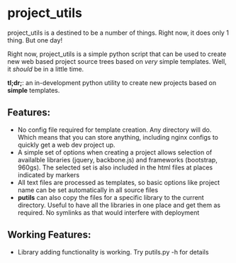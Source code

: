 project\_utils
=============
 project\_utils is a destined to be a number of things. Right now, it does only 1
thing. But one day!

 Right now, project\_utils is a simple python script that can be used to create new
web based project source trees based on *very* simple templates. Well, it
_should_ be in a little time.

__tl;dr;__: an in-development python utility to create new projects based on 
__simple__ templates.

Features:
---------
- No config file required for template creation. Any directory will do. Which means
that you can store anything, including nginx configs to quickly get a web dev project
up.
- A simple set of options when creating a project allows selection of availalble
libraries (jquery, backbone.js) and frameworks (bootstrap, 960gs). The selected
set is also included in the html files at places indicated by markers
- All text files are processed as templates, so basic options like project name can
be set automatically in all source files
- __putils__ can also copy the files for a specific library to the current directory.
Useful to have all the libraries in one place and get them as required. No symlinks 
as that would interfere with deployment

Working Features:
-----------------
- Library adding functionality is working. Try putils.py -h for details
